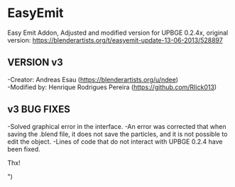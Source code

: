 # EasyEmit
Easy Emit Addon, Adjusted and modified version for UPBGE 0.2.4x, original version: https://blenderartists.org/t/easyemit-update-13-06-2013/528897

## VERSION v3 ##

-Creator: Andreas Esau (https://blenderartists.org/u/ndee)<br>
-Modified by: Henrique Rodrigues Pereira (https://github.com/RIick013)

## v3 BUG FIXES ###


-Solved graphical error in the interface.
-An error was corrected that when saving the .blend file, it does not save the particles, and it is not possible to edit the object.
-Lines of code that do not interact with UPBGE 0.2.4 have been fixed.

Thx!

")


